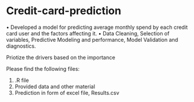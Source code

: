 # Credit-card-prediction

•	Developed a model for predicting average monthly spend by each credit card user and the factors affecting it.
•	Data Cleaning, Selection of variables, Predictive Modeling and performance, Model Validation and diagnostics. 

Priotize the drivers based on the importance

Please find the following files:
1) .R file
2) Provided data and other material
3) Prediction in form of excel file, Results.csv
